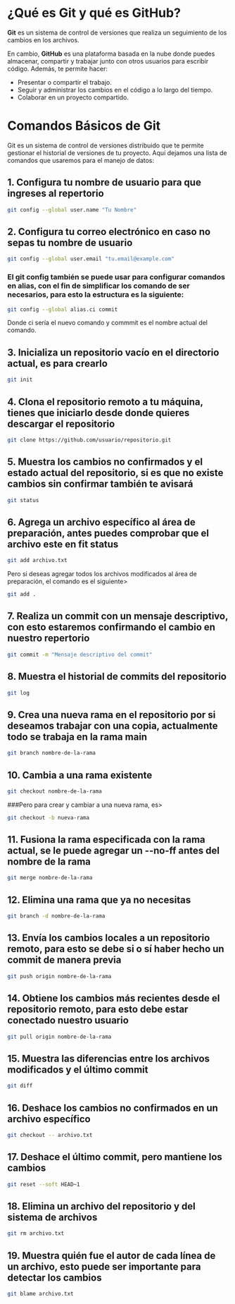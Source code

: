 # ¿Qué es Git y qué es GitHub?

**Git** es un sistema de control de versiones que realiza un seguimiento de los cambios en los archivos.

En cambio, **GitHub** es una plataforma basada en la nube donde puedes almacenar, compartir y trabajar junto con otros usuarios para escribir código. Además, te permite hacer:

- Presentar o compartir el trabajo.
- Seguir y administrar los cambios en el código a lo largo del tiempo.
- Colaborar en un proyecto compartido.


# Comandos Básicos de Git

Git es un sistema de control de versiones distribuido que te permite gestionar el historial de versiones de tu proyecto. Aquí dejamos una lista de comandos que usaremos para el manejo de datos:

## 1. Configura tu nombre de usuario para que ingreses al repertorio
```bash
git config --global user.name "Tu Nombre" 
```

## 2. Configura tu correo electrónico en caso no sepas tu nombre de usuario
```bash
git config --global user.email "tu.email@example.com"
```
### El git config también se puede usar para configurar comandos en alias, con el fin de simplificar los comando de ser necesarios, para esto la estructura es la siguiente:

```bash
git config --global alias.ci commit
```
Donde ci sería el nuevo comando y commmit es el nombre actual del comando.

## 3. Inicializa un repositorio vacío en el directorio actual, es para crearlo
```bash
git init
```

## 4. Clona el repositorio remoto a tu máquina, tienes que iniciarlo desde donde quieres descargar el repositorio
```bash
git clone https://github.com/usuario/repositorio.git
```

## 5. Muestra los cambios no confirmados y el estado actual del repositorio, si es que no existe cambios sin confirmar también te avisará
```bash
git status
```

## 6. Agrega un archivo específico al área de preparación, antes puedes comprobar que el archivo este en fit status
```bash
git add archivo.txt
```
Pero si deseas agregar todos los archivos modificados al área de preparación, el comando es el siguiente>
```bash
git add .
```

## 7. Realiza un commit con un mensaje descriptivo, con esto estaremos confirmando el cambio en nuestro repertorio
```bash
git commit -m "Mensaje descriptivo del commit" 
```

## 8. Muestra el historial de commits del repositorio
```bash
git log
```

## 9. Crea una nueva rama en el repositorio por si deseamos trabajar con una copia, actualmente todo se trabaja en la rama main
```bash
git branch nombre-de-la-rama
```

## 10. Cambia a una rama existente
```bash
git checkout nombre-de-la-rama
```
###Pero para crear y cambiar a una nueva rama, es>
```bash
git checkout -b nueva-rama
```

## 11. Fusiona la rama especificada con la rama actual, se le puede agregar un --no-ff antes del nombre de la rama 
```bash
git merge nombre-de-la-rama
```

## 12. Elimina una rama que ya no necesitas
```bash
git branch -d nombre-de-la-rama
```

## 13. Envía los cambios locales a un repositorio remoto, para esto se debe si o sí haber hecho un commit de manera previa
```bash
git push origin nombre-de-la-rama 
```

## 14. Obtiene los cambios más recientes desde el repositorio remoto, para esto debe estar conectado nuestro usuario
```bash
git pull origin nombre-de-la-rama
```

## 15. Muestra las diferencias entre los archivos modificados y el último commit
```bash
git diff
```

## 16. Deshace los cambios no confirmados en un archivo específico
```bash
git checkout -- archivo.txt 
```

## 17. Deshace el último commit, pero mantiene los cambios
```bash
git reset --soft HEAD~1
```

## 18. Elimina un archivo del repositorio y del sistema de archivos
```bash
git rm archivo.txt
```

## 19. Muestra quién fue el autor de cada línea de un archivo, esto puede ser importante para detectar los cambios
```bash
git blame archivo.txt
```
